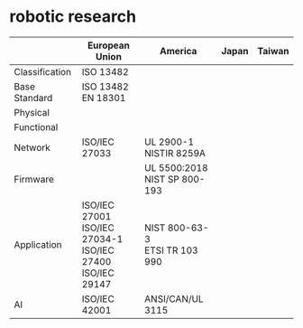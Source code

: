 # robotic research
| | European Union | America | Japan | Taiwan |
|---|---|---|---|---|
| Classification | ISO 13482 | | | |
| Base Standard | ISO 13482<br>EN 18301 | | | |
| Physical | | | | |
| Functional | | | | |
| Network | ISO/IEC 27033 | UL 2900-1<br>NISTIR 8259A | | |
| Firmware | | UL 5500:2018<br>NIST SP 800-193 | | |
| Application | ISO/IEC 27001<br>ISO/IEC 27034-1<br>ISO/IEC 27400<br>ISO/IEC 29147 | NIST 800-63-3<br>ETSI TR 103 990 | | |
| AI | ISO/IEC 42001 | ANSI/CAN/UL 3115 | | |
